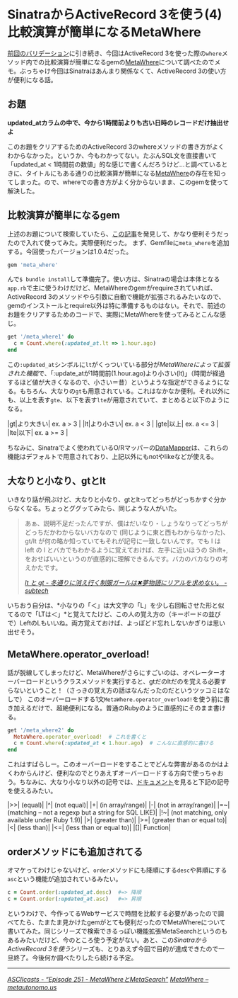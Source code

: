 # <span>SinatraからActiveRecord 3を使う(4)</span><span> 比較演算が簡単になるMetaWhere</span>

[前回のバリデーション](/2011/04/18/ruby-sinatra-active-record-3-validate)に引き続き、今回はActiveRecord 3を使った際の`where`メソッド内での比較演算が簡単になるgemの[MetaWhere](http://metautonomo.us/projects/metawhere/)について調べたのでメモ。ぶっちゃけ今回はSinatraはあんまり関係なくて、ActiveRecord 3の使い方が便利になる話。

<!-- READMORE -->


## お題

**updated_atカラムの中で、今から1時間前よりも古い日時のレコードだけ抽出せよ**

このお題をクリアするためのActiveRecord 3のwhereメソッドの書き方がよくわからなかった。というか、今もわかってない。たぶんSQL文を直接書いて「updated_at < 1時間前の数値」的な感じで書くんだろうけど…と調べているときに、タイトルにもある通りの比較演算が簡単になる[MetaWhere](http://metautonomo.us/projects/metawhere/)の存在を知ってしまった。ので、whereでの書き方がよく分からないまま、このgemを使って解決した。


## 比較演算が簡単になるgem

上述のお題について検索していたら、[この記事](http://ja.asciicasts.com/episodes/251-metawhere-metasearch)を発見して、かなり便利そうだったので入れて使ってみた。実際便利だった。
まず、Gemfileに`meta_where`を追加する。今回使ったバージョンは1.0.4だった。

~~~ ruby
gem 'meta_where'
~~~

んで`$ bundle install`して準備完了。使い方は、Sinatraの場合は本体となる`app.rb`で主に使うわけだけど、MetaWhereのgemがrequireされていれば、ActiveRecord 3のメソッドやら引数に自動で機能が拡張されるみたいなので、gemのインストールとrequire以外は特に準備するものはない。それで、前述のお題をクリアするためのコードで、実際にMetaWhereを使ってみるとこんな感じ。

~~~ ruby
get '/meta_where1' do
  c = Count.where(:updated_at.lt => 1.hour.ago)
end
~~~

この`:updated_at`シンボルに`lt`がくっついている部分が*MetaWhereによって拡張された機能*で、「:update_atが1時間前(1.hour.ago)より小さい(lt)」（時間が経過するほど値が大きくなるので、小さい＝昔）というような指定ができるようになる。もちろん、大なりの`gt`も用意されている。これはなかなか便利。それ以外にも、以上を表す`gte`、以下を表す`lte`が用意されていて、まとめると以下のようになる。

|gt|より大きい| ex. a > 3 |
|lt|より小さい| ex. a < 3 |
|gte|以上| ex. a <= 3 |
|lte|以下| ex. a >= 3 |

ちなみに、Sinatraでよく使われているO/Rマッパーの[DataMapper](/2011/02/12/ruby-sinatra-datamapper-1-orm-sqlite)は、これらの機能はデフォルトで用意されており、上記以外にもnotやlikeなどが使える。


## 大なりと小なり、gtとlt

いきなり話が飛ぶけど、大なりと小なり、gtとltってどっちがどっちかすぐ分からなくなる。ちょっとググッてみたら、同じような人がいた。

> あぁ、説明不足だったんですが、僕はだいなり・しょうなりってどっちがどっちだかわからないバカなので (同じように東と西もわからなかった)、gt/lt が何の略か知っていてもそれが記号に一致しないんです。でも l は left の l とバカでもわかるように覚えておけば、左手に近いほうの Shift+, をおせばいいというのが直感的に理解できるんです。バカのバカなりの考えかたです。
>
> <cite>[lt と gt - 冬通りに消え行く制服ガールは✖夢物語にリアルを求めない。 - subtech](http://subtech.g.hatena.ne.jp/cho45/20080206/1202225126)</cite>

いちおう自分は、*小なりの「＜」は大文字の「L」を少し右回転させた形と似てるので「LTは＜」*と覚えてたけど、この人の覚え方の（キーボードの並びで）LeftのLもいいね。両方覚えておけば、よっぽどド忘れしないかぎりは思い出せそう。

## MetaWhere.operator\_overload!

話が脱線してしまったけど、MetaWhereがさらにすごいのは、オペレーターオーバーロードというクラスメソッドを実行すると、gtだのltだのを覚える必要すらないということ！（さっきの覚え方の話はなんだったのだというツッコミはなしで） このオーバーロードする1文`MetaWhere.operator_overload!`を使う前に書き加えるだけで、超絶便利になる。普通のRubyのように直感的にそのまま書ける。

~~~ ruby
get '/meta_where2' do
  MetaWhere.operator_overload!  # これを書くと
  c = Count.where(:updated_at < 1.hour.ago)  # こんなに直感的に書ける
end
~~~

これはすばらしー。このオーバーロードをすることでどんな弊害があるのかはよくわからんけど、便利なのでとりあえずオーバーロードする方向で使っちゃおう。ちなみに、大なり小なり以外の記号では、[ドキュメント](http://metautonomo.us/projects/metawhere/)を見ると下記の記号を使えるみたい。

|>>| (equal)|
|^| (not equal)|
|+| (in array/range)|
|-| (not in array/range)|
|=~| (matching &#8211; not a regexp but a string for SQL LIKE)|
|!~| (not matching, only available under Ruby 1.9)|
|>| (greater than)|
|>=| (greater than or equal to)|
|<| (less than)|
|<=| (less than or equal to)|
|[]| Function|


## orderメソッドにも追加されてる

オマケってわけじゃないけど、`order`メソッドにも降順にする`desc`や昇順にする`asc`という機能が追加されているみたい。

~~~ ruby
c = Count.order(:updated_at.desc)  #=> 降順
c = Count.order(:updated_at.asc)   #=> 昇順
~~~

というわけで、今作ってるWebサービスで時間を比較する必要があったので調べてたら、たまたま見かけたgemがとても便利だったのでMetaWhereについて書いてみた。同じシリーズで検索できるっぽい機能拡張MetaSearchというのもあるみたいだけど、今のところ使う予定がない。あと、この*SinatraからActiveRecord 3を使う*シリーズも、とりあえず今回で目的が達成できたので一旦終了。今後何か調べたりしたら続ける予定。

* * *

<cite>[ASCIIcasts - “Episode 251 - MetaWhereとMetaSearch”](http://ja.asciicasts.com/episodes/251-metawhere-metasearch)</cite>
<cite>[MetaWhere &#8211; metautonomo.us](http://metautonomo.us/projects/metawhere/)</cite>
